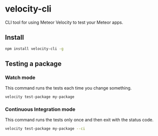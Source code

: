 # velocity-cli

CLI tool for using Meteor Velocity to test your Meteor apps.

## Install

```sh
npm install velocity-cli -g
```

## Testing a package

### Watch mode

This command runs the tests each time you change something.

```sh
velocity test-package my-package
```

### Continuous Integration mode

This command runs the tests only once and then exit with the status code.

```sh
velocity test-package my-package --ci
```
